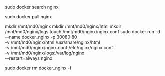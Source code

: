 sudo docker search nginx

sudo docker pull nginx

mkdir /mnt/md0/nginx
mkdir /mnt/md0/nginx/html
mkdir /mnt/md0/nginx/logs
touch /mnt/md0/nginx/nginx.conf
sudo docker run -d --name docker_nginx -p 30080:80 \
    -v /mnt/md0/nginx/html:/usr/share/nginx/html \
    -v /mnt/md0/nginx/nginx.conf:/etc/nginx/nginx.conf \
    -v /mnt/md0/nginx/logs:/var/log/nginx \
    --restart=always nginx

sudo docker rm docker_nginx -f